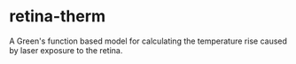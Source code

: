# retina-therm

A Green's function based model for calculating the temperature rise caused by laser exposure to the retina.
